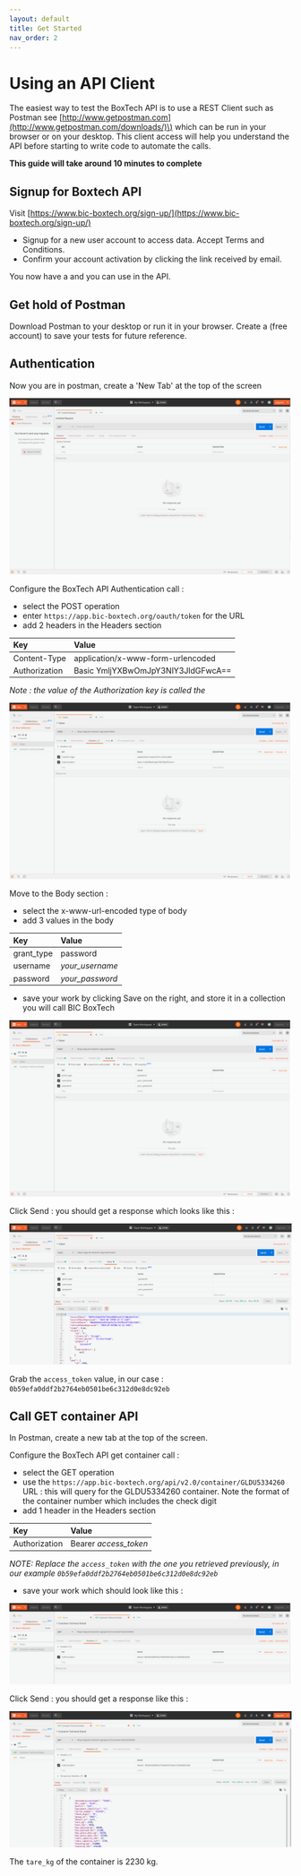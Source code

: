 ```yaml
---
layout: default
title: Get Started
nav_order: 2
---
```


# Using an API Client

The easiest way to test the BoxTech API is to use a REST Client such as Postman see [http://www.getpostman.com](http://www.getpostman.com/downloads/)\) which can be run in your browser or on your desktop. This client access will help you understand the API before starting to write code to automate the calls.

**This guide will take around 10 minutes to complete**

## Signup for Boxtech API

Visit [https://www.bic-boxtech.org/sign-up/](https://www.bic-boxtech.org/sign-up/)

* Signup for a new user account to access data.  Accept Terms and Conditions.
* Confirm your account activation by clicking the link received by email.

You now have a  and  you can use in the API.

## Get hold of Postman

Download Postman to your desktop or run it in your browser. Create a \(free account\) to save your tests for future reference.

## Authentication

Now you are in postman, create a 'New Tab' at the top of the screen

![New tab in Postman](../.gitbook/assets/01_New_Tab.png)

Configure the BoxTech API Authentication call :

* select the POST operation
* enter `https://app.bic-boxtech.org/oauth/token` for the URL
* add 2 headers in the Headers section

| **Key** | **Value** |
| :--- | :--- |
| Content-Type | application/x-www-form-urlencoded |
| Authorization | Basic YmljYXBwOmJpY3NlY3JldGFwcA== |

_Note : the value of the Authorization key is called the_ 

![Authentication headers](../.gitbook/assets/02_Auth_Headers.png)

Move to the Body section :

* select the x-www-url-encoded type of body
* add 3 values in the body

| **Key** | **Value** |
| :--- | :--- |
| grant\_type | password |
| username | _your\_username_ |
| password | _your\_password_ |

* save your work by clicking Save on the right, and store it in a collection you will call BIC BoxTech

![Authentication body](../.gitbook/assets/03_Auth_Body.png)

Click Send : you should get a response which looks like this :

![Authentication body](../.gitbook/assets/04_Auth_Response.png)

Grab the `access_token` value, in our case : `0b59efa0ddf2b2764eb0501be6c312d0e8dc92eb`

## Call GET container API

In Postman, create a new tab at the top of the screen.

Configure the BoxTech API get container call :

* select the GET operation
* use the `https://app.bic-boxtech.org/api/v2.0/container/GLDU5334260` URL : this will query for the GLDU5334260 container. Note the format of the container number which includes the check digit
* add 1 header in the Headers section

| **Key** | **Value** |
| :--- | :--- |
| Authorization | Bearer _access\_token_ |

_NOTE: Replace the `access_token` with the one you retrieved previously, in our example `0b59efa0ddf2b2764eb0501be6c312d0e8dc92eb`_

* save your work which should look like this :

![Get headers](../.gitbook/assets/05_Get_Headers.png)

Click Send : you should get a response like this :

![Tare\_kg response](../.gitbook/assets/06_get_Response.png)

The `tare_kg` of the container is 2230 kg.

